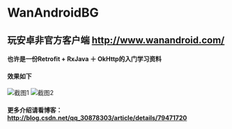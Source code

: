 # WanAndroidBG
## 玩安卓非官方客户端 http://www.wanandroid.com/


#### 也许是一份Retrofit + RxJava ＋ OkHttp的入门学习资料
#### 效果如下
![截图1](http://img.blog.csdn.net/20180307151951339)
![截图2](http://img.blog.csdn.net/20180307162421912?watermark/2/text/aHR0cDovL2Jsb2cuY3Nkbi5uZXQvcXFfMzA4NzgzMDM=/font/5a6L5L2T/fontsize/400/fill/I0JBQkFCMA==/dissolve/70)


#### 更多介绍请看博客：http://blog.csdn.net/qq_30878303/article/details/79471720
